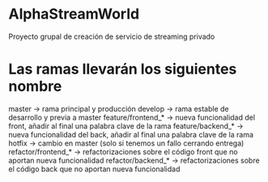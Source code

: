 # AlphaStreamWorld

Proyecto grupal de creación de servicio de streaming privado

# Las ramas llevarán los siguientes nombre

master -> rama principal y producción
develop -> rama estable de desarrollo y previa a master
feature/frontend_* -> nueva funcionalidad del front, añadir al final una palabra clave de la rama
feature/backend_* -> nueva funcionalidad del back, añadir al final una palabra clave de la rama
hotfix -> cambio en master (solo si tenemos un fallo cerrando entrega)
refactor/frontend_* -> refactorizaciones sobre el código front que no aportan nueva funcionalidad
refactor/backend_* -> refactorizaciones sobre el código back que no aportan nueva funcionalidad